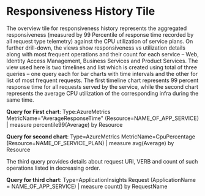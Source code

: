 # Responsiveness History Tile
The overview tile for responsiveness history represents the aggregated responsiveness (measured by 99 Percentile of response time recorded by all request type telemetry) against the CPU utilization of service plans.
On further drill-down, the views show responsiveness vs utilization details along with most frequent operations and their count for each service – Web, Identity Access Management, Business Services and Product Services.
The view used here is two timelines and list which is created using total of three queries – one query each for bar charts with time intervals and the other for list of most frequent requests. The first timeline chart represents 99 percent response time for all requests served by the service, while the second chart represents the average CPU utilization of the corresponding infra during the same time.

**Query for First chart**:
Type:AzureMetrics MetricName="AverageResponseTime" (Resource=NAME_OF_APP_SERVICE) | measure percentile99(Average) by Resource

**Query for second chart**:
Type=AzureMetrics MetricName=CpuPercentage (Resource=NAME_OF_SERVICE_PLAN) | measure avg(Average) by Resource
 
The third query provides details about request URI, VERB and count of such operations listed in decreasing order.
 
**Query for third chart**:
Type=ApplicationInsights Request (ApplicationName = NAME_OF_APP_SERVICE) | measure count() by RequestName 
